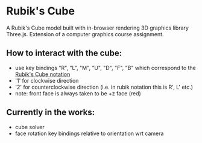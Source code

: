 # Rubik's Cube

A Rubik's Cube model built with in-browser rendering 3D graphics library Three.js. Extension of a computer graphics course assignment.

## How to interact with the cube:
- use key bindings "R", "L", "M", "U", "D", "F", "B" which correspond to the [Rubik's Cube notation](https://ruwix.com/the-rubiks-cube/notation/)
- '1' for clockwise direction
- '2' for counterclockwise direction (i.e. in rubik notation this is R', L' etc.)
- note: front face is always taken to be +z face (red)


## Currently in the works:
- cube solver
- face rotation key bindings relative to orientation wrt camera
